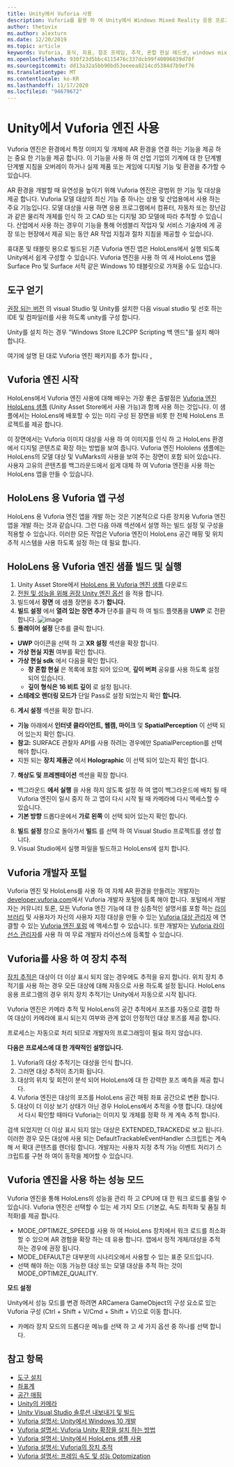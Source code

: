 ```yaml
---
title: Unity에서 Vuforia 사용
description: Vuforia를 활용 하 여 Unity에서 Windows Mixed Reality 응용 프로그램을 빌드합니다.
author: thetuvix
ms.author: alexturn
ms.date: 12/20/2019
ms.topic: article
keywords: Vuforia, 표식, 좌표, 참조 프레임, 추적, 혼합 현실 헤드셋, windows mixed reality 헤드셋, 가상 현실 헤드셋, unity, HoloLens, 장치 추적, 성능 모드, Vuforia 개발자 포털
ms.openlocfilehash: 930f23d5bbc4115476c337dcb99f40096039d78f
ms.sourcegitcommit: dd13a32a5bb90bd53eeeea8214cd5384d7b9ef76
ms.translationtype: MT
ms.contentlocale: ko-KR
ms.lasthandoff: 11/17/2020
ms.locfileid: "94679672"
---
```

# <a name="using-vuforia-engine-with-unity"></a>Unity에서 Vuforia 엔진 사용

Vuforia 엔진은 환경에서 특정 이미지 및 개체에 AR 환경을 연결 하는 기능을 제공 하는 중요 한 기능을 제공 합니다. 이 기능을 사용 하 여 산업 기업의 기계에 대 한 단계별 단계별 지침을 오버레이 하거나 실제 제품 또는 게임에 디지털 기능 및 환경을 추가할 수 있습니다.

AR 환경을 개발할 때 유연성을 높이기 위해 Vuforia 엔진은 광범위 한 기능 및 대상을 제공 합니다. Vuforia 모델 대상의 최신 기능 중 하나는 상용 및 산업용에서 사용 하는 주요 기능입니다. 모델 대상을 사용 하면 응용 프로그램에서 컴퓨터, 자동차 또는 장난감과 같은 물리적 개체를 인식 하 고 CAD 또는 디지털 3D 모델에 따라 추적할 수 있습니다. 산업에서 사용 하는 경우이 기능을 통해 어셈블리 작업자 및 서비스 기술자에 게 공장 또는 현장에서 제공 되는 동안 AR 작업 지침과 절차 지침을 제공할 수 있습니다.

휴대폰 및 태블릿 용으로 빌드된 기존 Vuforia 엔진 앱은 HoloLens에서 실행 되도록 Unity에서 쉽게 구성할 수 있습니다. Vuforia 엔진을 사용 하 여 새 HoloLens 앱을 Surface Pro 및 Surface 서적 같은 Windows 10 태블릿으로 가져올 수도 있습니다.


## <a name="get-the-tools"></a>도구 얻기

[권장 되는 버전](../install-the-tools.md) 의 visual Studio 및 Unity를 설치한 다음 visual studio 및 선호 하는 IDE 및 컴파일러를 사용 하도록 unity를 구성 합니다. 

Unity를 설치 하는 경우 "Windows Store IL2CPP Scripting 백 엔드"를 설치 해야 합니다.

여기에 설명 된 대로 Vuforia 엔진 패키지를 추가 합니다 [.](https://library.vuforia.com/content/vuforia-library/en/articles/Solution/vuforia-engine-package-hosting-for-unity.html)

## <a name="getting-started-with-vuforia-engine"></a>Vuforia 엔진 시작

HoloLens에서 Vuforia 엔진 사용에 대해 배우는 가장 좋은 출발점은 [Vuforia 엔진 HoloLens 샘플](https://assetstore.unity.com/packages/templates/packs/vuforia-hololens-sample-101553) (Unity Asset Store에서 사용 가능)과 함께 사용 하는 것입니다. 이 샘플에서는 HoloLens에 배포할 수 있는 미리 구성 된 장면을 비롯 한 전체 HoloLens 프로젝트를 제공 합니다.

이 장면에서는 Vuforia 이미지 대상을 사용 하 여 이미지를 인식 하 고 HoloLens 환경에서 디지털 콘텐츠로 확장 하는 방법을 보여 줍니다. Vuforia 엔진 Hololens 샘플에는 HoloLens의 모델 대상 및 VuMarks의 사용을 보여 주는 장면이 포함 되어 있습니다. 사용자 고유의 콘텐츠를 백그라운드에서 쉽게 대체 하 여 Vuforia 엔진을 사용 하는 HoloLens 앱을 만들 수 있습니다.



## <a name="configuring-a-vuforia-app-for-hololens"></a>HoloLens 용 Vuforia 앱 구성

HoloLens 용 Vuforia 엔진 앱을 개발 하는 것은 기본적으로 다른 장치용 Vuforia 엔진 앱을 개발 하는 것과 같습니다. 그런 다음 아래 섹션에서 설명 하는 빌드 설정 및 구성을 적용할 수 있습니다. 이러한 모든 작업은 Vuforia 엔진이 HoloLens 공간 매핑 및 위치 추적 시스템을 사용 하도록 설정 하는 데 필요 합니다.

## <a name="build-and-run-the-vuforia-engine-sample-for-hololens"></a>HoloLens 용 Vuforia 엔진 샘플 빌드 및 실행
1.  Unity Asset Store에서 [HoloLens 용 Vuforia 엔진 샘플](https://assetstore.unity.com/packages/templates/packs/vuforia-hololens-sample-101553) 다운로드
2.  [전원 및 성능을 위해 권장 Unity 엔진 옵션](performance-recommendations-for-unity.md) 을 적용 합니다.
3.  빌드에서 **장면** 에 샘플 장면을 추가 **합니다.**
4.  **빌드 설정** 에서 **열려 있는 장면 추가** 단추를 클릭 하 여 빌드 플랫폼을 **UWP** 로 전환 합니다.
![image](https://user-images.githubusercontent.com/45470042/89573103-173daa80-d7f8-11ea-9284-931a7b6c913d.png)
5.  **플레이어 설정** 단추를 클릭 합니다.  
   * **UWP** 아이콘을 선택 하 고 **XR 설정** 섹션을 확장 합니다.
   * **가상 현실 지원** 여부를 확인 합니다.    
   * **가상 현실 sdk** 에서 다음을 확인 합니다.
     * **창 혼합 현실** 은 목록에 포함 되어 있으며, **깊이 버퍼** 공유를 사용 하도록 설정 되어 있습니다. 
     * **깊이 형식은** **16 비트 깊이** 로 설정 됩니다. 
   * **스테레오 렌더링 모드가** 단일 Pass로 설정 되었는지 확인 **합니다.**
6.  **게시 설정** 섹션을 확장 합니다.
   * **기능** 아래에서 **인터넷 클라이언트, 웹캠, 마이크** 및 **SpatialPerception** 이 선택 되어 있는지 확인 합니다.
   * **참고:** SURFACE 관찰자 API를 사용 하려는 경우에만 SpatialPerception를 선택 해야 합니다.
   * 지원 되는 **장치 제품군** 에서 **Holographic** 이 선택 되어 있는지 확인 합니다. 
7.  **해상도 및 프레젠테이션** 섹션을 확장 합니다.
   * 백그라운드 **에서 실행** 을 사용 하지 않도록 설정 하 여 앱이 백그라운드에 배치 될 때 Vuforia 엔진이 일시 중지 하 고 앱이 다시 시작 될 때 카메라에 다시 액세스할 수 있습니다. 
   * **기본 방향** 드롭다운에서 **가로 왼쪽** 이 선택 되어 있는지 확인 합니다.
8.  **빌드 설정** 창으로 돌아가서 **빌드** 를 선택 하 여 Visual Studio 프로젝트를 생성 합니다.
9.  Visual Studio에서 실행 파일을 빌드하고 HoloLens에 설치 합니다.

## <a name="the-vuforia-developer-portal"></a>Vuforia 개발자 포털

Vuforia 엔진 및 HoloLens를 사용 하 여 자체 AR 환경을 만들려는 개발자는 [developer.vuforia.com](https://developer.vuforia.com/)에서 Vuforia 개발자 포털에 등록 해야 합니다. 포털에서 개발자는 커뮤니티 토론, 모든 Vuforia 엔진 기능에 대 한 심층적인 설명서를 포함 하는 [라이브러리](https://library.vuforia.com/) 및 사용자가 자신의 사용자 지정 대상을 만들 수 있는 [Vuforia 대상 관리자](https://developer.vuforia.com/target-manager) 에 연결할 수 있는 [Vuforia 엔진 포럼](https://developer.vuforia.com/forum) 에 액세스할 수 있습니다. 또한 개발자는 [Vuforia 라이선스 관리자](https://developer.vuforia.com/license-manager)를 사용 하 여 무료 개발자 라이선스에 등록할 수 있습니다.

## <a name="device-tracking-with-vuforia"></a>Vuforia를 사용 하 여 장치 추적

[장치 추적은](https://library.vuforia.com/features/environments/device-tracker-overview.html) 대상이 더 이상 표시 되지 않는 경우에도 추적을 유지 합니다. 위치 장치 추적기를 사용 하는 경우 모든 대상에 대해 자동으로 사용 하도록 설정 됩니다. HoloLens 응용 프로그램의 경우 위치 장치 추적기는 Unity에서 자동으로 시작 됩니다.

Vuforia 엔진은 카메라 추적 및 HoloLens의 공간 추적에서 포즈를 자동으로 결합 하 여 대상이 카메라에 표시 되는지 여부와 관계 없이 안정적인 대상 포즈를 제공 합니다.

프로세스는 자동으로 처리 되므로 개발자의 프로그래밍이 필요 하지 않습니다.


**다음은 프로세스에 대 한 개략적인 설명입니다.**
1. Vuforia의 대상 추적기는 대상을 인식 합니다.
2. 그러면 대상 추적이 초기화 됩니다.
3. 대상의 위치 및 회전이 분석 되어 HoloLens에 대 한 강력한 포즈 예측을 제공 합니다.
4. Vuforia 엔진은 대상의 포즈를 HoloLens 공간 매핑 좌표 공간으로 변환 합니다.
5. 대상이 더 이상 보기 상태가 아닌 경우 HoloLens에서 추적을 수행 합니다. 대상에서 다시 확인할 때마다 Vuforia는 이미지 및 개체를 정확 하 게 계속 추적 합니다.

검색 되었지만 더 이상 표시 되지 않는 대상은 EXTENDED_TRACKED로 보고 됩니다. 이러한 경우 모든 대상에 사용 되는 DefaultTrackableEventHandler 스크립트는 계속 해 서 확대 콘텐츠를 렌더링 합니다. 개발자는 사용자 지정 추적 가능 이벤트 처리기 스크립트를 구현 하 여이 동작을 제어할 수 있습니다.


## <a name="performance-mode-with-vuforia-engine"></a>Vuforia 엔진을 사용 하는 성능 모드 

Vuforia 엔진을 통해 HoloLens의 성능을 관리 하 고 CPU에 대 한 워크 로드를 줄일 수 있습니다. Vuforia 엔진은 선택할 수 있는 세 가지 모드 (기본값, 속도 최적화 및 품질 최적화)를 제공 합니다. 

*   MODE_OPTIMIZE_SPEED를 사용 하 여 HoloLens 장치에서 워크 로드를 최소화할 수 있으며 AR 경험을 확장 하는 데 유용 합니다. 앱에서 정적 개체/대상을 추적 하는 경우에 권장 됩니다.
*   MODE_DEFAULT은 대부분의 시나리오에서 사용할 수 있는 표준 모드입니다.
*   선택 해야 하는 이동 가능한 대상 또는 모델 대상을 추적 하는 것이 MODE_OPTIMIZE_QUALITY.

**모드 설정**

Unity에서 성능 모드를 변경 하려면 ARCamera GameObject의 구성 요소로 있는 Vuforia 구성 (Ctrl + Shift + V/Cmd + Shift + V)으로 이동 합니다. 
*   카메라 장치 모드의 드롭다운 메뉴를 선택 하 고 세 가지 옵션 중 하나를 선택 합니다.


## <a name="see-also"></a>참고 항목
* [도구 설치](../install-the-tools.md)
* [좌표계](../../design/coordinate-systems.md)
* [공간 매핑](../../design/spatial-mapping.md)
* [Unity의 카메라](camera-in-unity.md)
* [Unity Visual Studio 솔루션 내보내기 및 빌드](exporting-and-building-a-unity-visual-studio-solution.md)
* [Vuforia 설명서: Unity에서 Windows 10 개발](https://library.vuforia.com/articles/Solution/Developing-for-Windows-10-in-Unity)
* [Vuforia 설명서: Vuforia Unity 확장을 설치 하는 방법](https://library.vuforia.com/articles/Solution/Installing-the-Unity-Extension)
* [Vuforia 설명서: Unity에서 HoloLens 샘플 사용](https://library.vuforia.com/articles/Solution/Working-with-the-HoloLens-sample-in-Unity)
* [Vuforia 설명서: Vuforia의 장치 추적](https://library.vuforia.com/features/environments/device-tracker-overview.html)
* [Vuforia 설명서: 프레임 속도 및 성능 Optomization](https://library.vuforia.com/content/vuforia-library/en/articles/Solution/Framerate-Optimization-for-Mixed-Reality-Apps.html)
